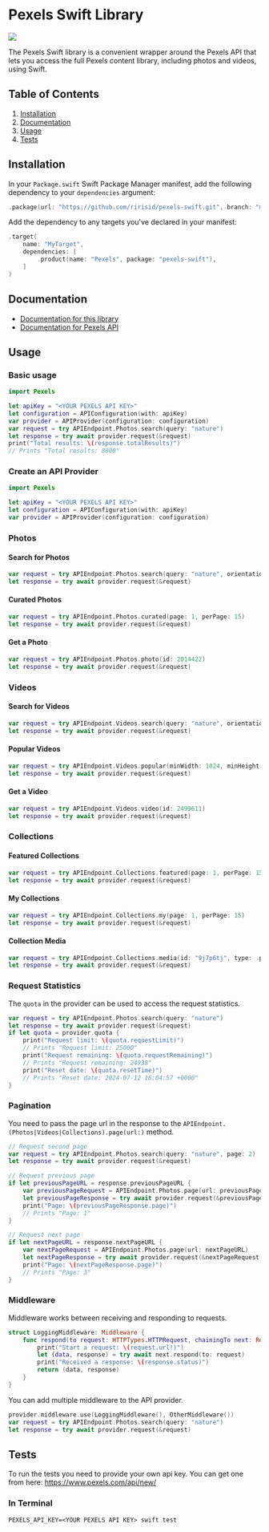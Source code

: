 # Pexels Swift Library

<a href="https://github.com/ririsid/pexels-swift/actions?query=workflow%3ACI">
  <img src="https://github.com/ririsid/pexels-swift/actions/workflows/ci.yml/badge.svg"/>
</a>

The Pexels Swift library is a convenient wrapper around the Pexels API that lets you access the full Pexels content library, including photos and videos, using Swift.

## Table of Contents

1. [Installation](#installation)
2. [Documentation](#documentation)
3. [Usage](#usage)
4. [Tests](#tests)

## Installation

In your `Package.swift` Swift Package Manager manifest, add the following dependency to your `dependencies` argument:

```swift
.package(url: "https://github.com/ririsid/pexels-swift.git", branch: "main"),
```

Add the dependency to any targets you've declared in your manifest:

```swift
.target(
    name: "MyTarget",
    dependencies: [
        .product(name: "Pexels", package: "pexels-swift"),
    ]
)
```

## Documentation

- [Documentation for this library](https://ririsid.github.io/pexels-swift/documentation/pexels/)
- [Documentation for Pexels API](https://www.pexels.com/api/documentation/)

## Usage

### Basic usage

```swift
import Pexels

let apiKey = "<YOUR PEXELS API KEY>"
let configuration = APIConfiguration(with: apiKey)
var provider = APIProvider(configuration: configuration)
var request = try APIEndpoint.Photos.search(query: "nature")
let response = try await provider.request(&request)
print("Total results: \(response.totalResults)")
// Prints "Total results: 8000"
```

### Create an API Provider

```swift
import Pexels

let apiKey = "<YOUR PEXELS API KEY>"
let configuration = APIConfiguration(with: apiKey)
var provider = APIProvider(configuration: configuration)
```

### Photos

#### Search for Photos

```swift
var request = try APIEndpoint.Photos.search(query: "nature", orientation: .landscape, size: .large, color: .red, locale: .koKR, page: 1, perPage: 15)
let response = try await provider.request(&request)
```

#### Curated Photos

```swift
var request = try APIEndpoint.Photos.curated(page: 1, perPage: 15)
let response = try await provider.request(&request)
```

#### Get a Photo

```swift
var request = try APIEndpoint.Photos.photo(id: 2014422)
let response = try await provider.request(&request)
```

### Videos

#### Search for Videos

```swift
var request = try APIEndpoint.Videos.search(query: "nature", orientation: .landscape, size: .large, locale: .koKR, page: 1, perPage: 15)
let response = try await provider.request(&request)
```

#### Popular Videos

```swift
var request = try APIEndpoint.Videos.popular(minWidth: 1024, minHeight: 1024, minDuration: 1, maxDuration: 60, page: 1, perPage: 15)
let response = try await provider.request(&request)
```

#### Get a Video

```swift
var request = try APIEndpoint.Videos.video(id: 2499611)
let response = try await provider.request(&request)
```

### Collections

#### Featured Collections

```swift
var request = try APIEndpoint.Collections.featured(page: 1, perPage: 15)
let response = try await provider.request(&request)
```

#### My Collections

```swift
var request = try APIEndpoint.Collections.my(page: 1, perPage: 15)
let response = try await provider.request(&request)
```

#### Collection Media

```swift
var request = try APIEndpoint.Collections.media(id: "9j7p6tj", type: .photos, sort: .ascending, page: 1, perPage: 15)
let response = try await provider.request(&request)
```

### Request Statistics

The `quota` in the provider can be used to access the request statistics.

```swift
var request = try APIEndpoint.Photos.search(query: "nature")
let response = try await provider.request(&request)
if let quota = provider.quota {
    print("Request limit: \(quota.requestLimit)")
    // Prints "Request limit: 25000"
    print("Request remaining: \(quota.requestRemaining)")
    // Prints "Request remaining: 24938"
    print("Reset date: \(quota.resetTime)")
    // Prints "Reset date: 2024-07-12 16:04:57 +0000"
}
```

### Pagination

You need to pass the page url in the response to the `APIEndpoint.(Photos|Videos|Collections).page(url:)` method. 

```swift
// Request second page
var request = try APIEndpoint.Photos.search(query: "nature", page: 2)
let response = try await provider.request(&request)

// Request previous page
if let previousPageURL = response.previousPageURL {
    var previousPageRequest = APIEndpoint.Photos.page(url: previousPageURL)
    let previousPageResponse = try await provider.request(&previousPageRequest)
    print("Page: \(previousPageResponse.page)")
    // Prints "Page: 1" 
}

// Request next page
if let nextPageURL = response.nextPageURL {
    var nextPageRequest = APIEndpoint.Photos.page(url: nextPageURL)
    let nextPageResponse = try await provider.request(&nextPageRequest)
    print("Page: \(nextPageResponse.page)")
    // Prints "Page: 3"
}
```

### Middleware

Middleware works between receiving and responding to requests.

```swift
struct LoggingMiddleware: Middleware {
    func respond(to request: HTTPTypes.HTTPRequest, chainingTo next: Responder) async throws -> (Data, HTTPTypes.HTTPResponse) {
        print("Start a request: \(request.url!)")
        let (data, response) = try await next.respond(to: request)
        print("Received a response: \(response.status)")
        return (data, response)
    }
}
```

You can add multiple middleware to the API provider.

```swift
provider.middleware.use(LoggingMiddleware(), OtherMiddleware())
var request = try APIEndpoint.Photos.search(query: "nature")
let response = try await provider.request(&request)
```

## Tests

To run the tests you need to provide your own api key. You can get one from here: https://www.pexels.com/api/new/

### In Terminal

```
PEXELS_API_KEY=<YOUR PEXELS API KEY> swift test
```
